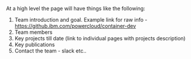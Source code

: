 At a high level the page will have things like the following:

1. Team introduction and goal. Example link for raw info - https://github.ibm.com/powercloud/container-dev
2. Team members
3. Key projects till date (link to individual pages with projects description)
4. Key publications
5. Contact the team - slack etc..
